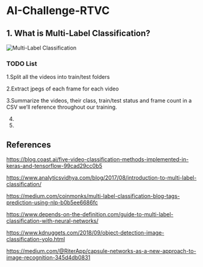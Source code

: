 # AI-Challenge-RTVC

## 1. What is Multi-Label Classification?

![Multi-Label Classification](https://s3-ap-south-1.amazonaws.com/av-blog-media/wp-content/uploads/2017/08/25230246/beautiful_scenery_05_hd_picture_166257.jpg)

### TODO List

1.Split all the videos into train/test folders

2.Extract jpegs of each frame for each video

3.Summarize the videos, their class, train/test status and frame count in a CSV we’ll reference throughout our training.

4.

5.


## References

https://blog.coast.ai/five-video-classification-methods-implemented-in-keras-and-tensorflow-99cad29cc0b5

https://www.analyticsvidhya.com/blog/2017/08/introduction-to-multi-label-classification/

https://medium.com/coinmonks/multi-label-classification-blog-tags-prediction-using-nlp-b0b5ee6686fc

https://www.depends-on-the-definition.com/guide-to-multi-label-classification-with-neural-networks/

https://www.kdnuggets.com/2018/09/object-detection-image-classification-yolo.html

https://medium.com/@RiterApp/capsule-networks-as-a-new-approach-to-image-recognition-345d4db0831
